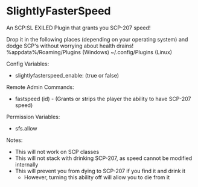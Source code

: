 # SlightlyFasterSpeed
An SCP:SL EXILED Plugin that grants you SCP-207 speed!

Drop it in the following places (depending on your operating system) and dodge SCP's without worrying about health drains!
%appdata%/Roaming/Plugins (Windows)
~/.config/Plugins (Linux)

Config Variables:
- slightlyfasterspeed_enable: (true or false)

Remote Admin Commands:
- fastspeed (id) - (Grants or strips the player the ability to have SCP-207 speed)

Permission Variables:
- sfs.allow

Notes:
- This will not work on SCP classes
- This will not stack with drinking SCP-207, as speed cannot be modified internally
- This will prevent you from dying to SCP-207 if you find it and drink it
  - However, turning this ability off will allow you to die from it
